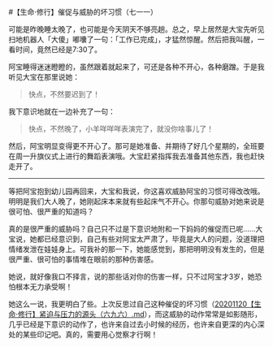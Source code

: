 #【生命⋅修行】催促与威胁的坏习惯（七一一）

可能是昨晚睡太晚了，也可能是今天阴天不够亮趟。总之，早上居然是大宝先听见扫地机器人「大傻」嘟囔了一句：「工作已完成」，才猛然惊醒。然后把我叫醒，一看时间，竟然已经是7:30了。

阿宝睡得迷迷瞪瞪的，虽然跟着就起来了，可还是各种不开心，各种磨蹭。于是我听见大宝在那里说她：

> 快点，不然要迟到了！

我下意识地就在一边补充了一句：

> 快点，不然晚了，小羊咩咩咩表演完了，就没你啥事儿了！

然后，阿宝明显变得更不开心了。那可是她准备、并期待了好几个星期的，全班要在周一升旗仪式上进行的舞蹈表演哦。大宝赶紧指挥我去准备其他东西，我也赶快走开了。

----

等把阿宝抱到幼儿园再回来，大宝和我说，你这喜欢威胁阿宝的习惯可得改改哦。明明是我们大人晚了，她刚起床本来就有些起床气不开心。你那句威胁对她来说是很可怕、很严重的知道吗？

真的是很严重的威胁吗？自己只不过是下意识地附和一下妈妈的催促而已呢……大宝说，她都已经意识到，自己有些对阿宝太严肃了，毕竟是大人的问题，没道理把情绪发泄在娃娃身上。可我补的那一下，她能感觉到，那把明明没有发生的，但是很严重、很可怕的事情堆在眼前的那种伤害感。

她说，就好像我口不择言，说的那些话对你的伤害一样，只不过阿宝才3岁，她恐怕根本无力承受啊！

她这么一说，我更明白了些。上次反思过自己这种催促的坏习惯（[20201120【生命⋅修行】紧迫与压力的源头（六九六）.md](20201120[生命⋅修行]紧迫与压力的源头（六九六）.md.md)），而这威胁的动作常常是如影随形，几乎已经是下意识的动作了，也许来自过去小时候的经历，也许来自更深的内心深处的某些印记吧。真的，需要用心觉察才行啊！